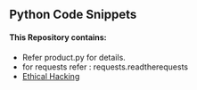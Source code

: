 ## Python Code Snippets ##

#### This Repository contains: ####

* Refer product.py for details.
* for requests refer : requests.readtherequests
* [Ethical Hacking](https://github.com/ramkrushna26/python-codes/tree/master/eHacking)
